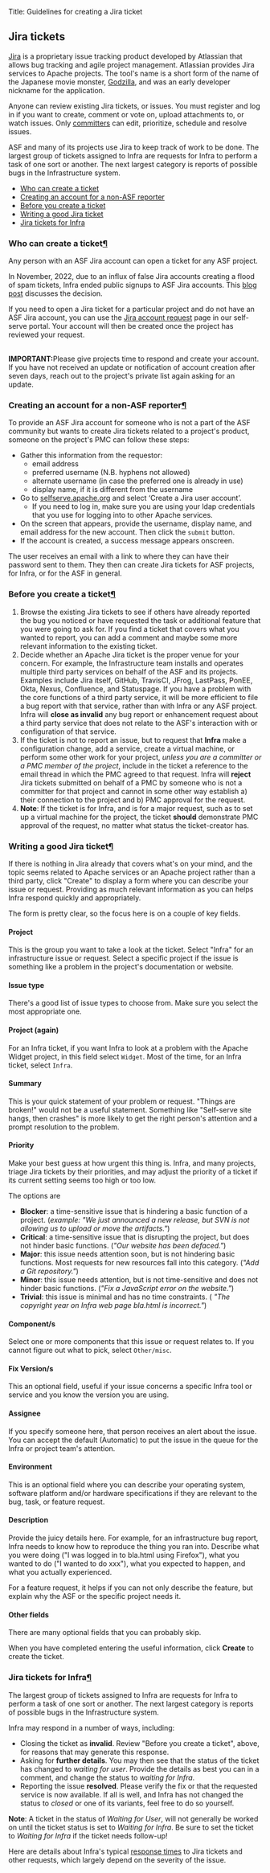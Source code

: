 Title: Guidelines for creating a Jira ticket

## Jira tickets


<a href="https://issues.apache.org/jira" target="_blank">Jira</a> is a proprietary issue tracking product developed by Atlassian that allows bug tracking and agile project management. Atlassian provides Jira services to Apache projects. The tool's name is a short form of the name of the Japanese movie monster, <a href="https://en.wikipedia.org/wiki/Jira_(software)" target="_blank">Godzilla</a>, and was an early developer nickname for the application.

Anyone can review existing Jira tickets, or issues. You must register and log in if you want to create, comment or vote on, upload attachments to, or watch issues. Only <a href="https://www.apache.org/foundation/how-it-works.html#committers" target="_blank">committers</a> can edit, prioritize, schedule and resolve issues.

ASF and many of its projects use Jira to keep track of work to be done. The largest group of tickets assigned to Infra are requests for Infra to perform a task of one sort or another. The next largest category is reports of possible bugs in the Infrastructure system.


<ul>
<li><a href="#who">Who can create a ticket</a></li>
<li><a href="#account">Creating an account for a non-ASF reporter</a>
<li><a href="#before">Before you create a ticket</a></li>
<li><a href="#writing">Writing a good Jira ticket</a></li>
<li><a href="#followup">Jira tickets for Infra</a></li>

</ul>

<h3 id="who">Who can create a ticket<a class="headerlink" href="#who" title="Permanent link">&para;</a></h3>

Any person with an ASF Jira account can open a ticket for any ASF project.

In November, 2022, due to an influx of false Jira accounts creating a flood of spam tickets, Infra ended public signups to ASF Jira accounts. This <a href="https://infra.apache.org/blog/jira-public-signup-disabled.html" target="_blank">blog post</a> discusses the decision.

If you need to open a Jira ticket for a particular project and do not have an ASF Jira account, you can use the [Jira account request](https://selfserve.apache.org/jira-account.html) page in our self-serve portal. Your account will then be created once the project has 
reviewed your request.


<br>
<b>IMPORTANT:</b>Please give projects time to respond and create your account. If you have not received an update or notification of account creation after seven days, reach out to the project's private list again asking for an update.

<h3 id="account">Creating an account for a non-ASF reporter<a class="headerlink" href="#account" title="Permanent link">&para;</a></h3>

To provide an ASF Jira account for someone who is not a part of the ASF community but wants to create Jira tickets related to a project's product, someone on the project's PMC can follow these steps:

  - Gather this information from the requestor:
    - email address
    - preferred username (N.B. hyphens not allowed)
    - alternate username (in case the preferred one is already in use)
    - display name, if it is different from the username
  - Go to <a href="https://selfserve.apache.org/" target="_blank">selfserve.apache.org</a> and select ‘Create a Jira user account’.
    - If you need to log in, make sure you are using your ldap credentials that you use for logging into to other Apache services.
  - On the screen that appears, provide the username, display name, and email address for the new account. Then click the `submit` button.
  - If the account is created, a success message appears onscreen.

The user receives an email with a link to where they can have their password sent to them. They then can create Jira tickets for ASF projects, for Infra, or for the ASF in general.

<h3 id="before">Before you create a ticket<a class="headerlink" href="#before" title="Permanent link">&para;</a></h3>

  1. Browse the existing Jira tickets to see if others have already reported the bug you noticed or have requested the task or additional feature that you were going to ask for. If you find a ticket that covers what you wanted to report, you can add a comment and maybe some more relevant information to the existing ticket.
  2. Decide whether an Apache Jira ticket is the proper venue for your concern. For example, the Infrastructure team installs and operates multiple third party services on behalf of the ASF and its projects. Examples include Jira itself, GitHub, TravisCI, JFrog, LastPass, PonEE, Okta, Nexus, Confluence, and Statuspage. If you have a problem with the core functions of a third party service, it will be more efficient to file a bug report with that service, rather than with Infra or any ASF project. Infra will **close as invalid** any bug report or enhancement request about a third party service that does not relate to the ASF's interaction with or configuration of that service.
  3. If the ticket is not to report an issue, but to request that **Infra** make a configuration change, add a service, create a virtual machine, or perform some other work for your project, _unless you are a committer or a PMC member of the project_, include in the ticket a reference to the email thread in which the PMC agreed to that request. Infra will **reject** Jira tickets submitted on behalf of a PMC by someone who is not a committer for that project and cannot in some other way establish a) their connection to the project and b) PMC approval for the request.
  4. **Note**: If the ticket is for Infra, and is for a major request, such as to set up a virtual machine for the project, the ticket **should** demonstrate PMC approval of the request, no matter what status the ticket-creator has.

<h3 id="writing">Writing a good Jira ticket<a class="headerlink" href="#writing" title="Permanent link">&para;</a></h3>
If there is nothing in Jira already that covers what's on your mind, and the topic seems related to Apache services or an Apache project rather than a third party, click "Create" to display a form where you can describe your issue or request. Providing as much relevant information as you can helps Infra respond quickly and appropriately.

The form is pretty clear, so the focus here is on a couple of key fields.

#### Project
This is the group you want to take a look at the ticket. Select "Infra" for an infrastructure issue or request. Select a specific project if the issue is something like a problem in the project's documentation or website.

#### Issue type
There's a good list of issue types to choose from. Make sure you select the most appropriate one.

#### Project (again)
For an Infra ticket, if you want Infra to look at a problem with the Apache Widget project, in this field select `Widget`. Most of the time, for an Infra ticket, select `Infra`.

#### Summary
This is your quick statement of your problem or request. "Things are broken!" would not be a useful statement. Something like "Self-serve site hangs, then crashes" is more likely to get the right person's attention and a prompt resolution to the problem.

#### Priority
Make your best guess at how urgent this thing is. Infra, and many projects, triage Jira tickets by their priorities, and may adjust the priority of a ticket if its current setting seems too high or too low.

The options are

  - **Blocker**: a time-sensitive issue that is hindering a basic function of a project. (_example: "We just announced a new release, but SVN is not allowing us to upload or move the artifacts."_)
  - **Critical**: a time-sensitive issue that is disrupting the project, but does not hinder basic functions. (_"Our website has been defaced."_)
  - **Major**: this issue needs attention soon, but is not hindering basic functions. Most requests for new resources fall into this category. (_"Add a Git repository."_)
  - **Minor**: this issue needs attention, but is not time-sensitive and does not hinder basic functions. (_"Fix a JavaScript error on the website."_)
  - **Trivial**: this issue is minimal and has no time constraints. ( _"The copyright year on Infra web page bla.html is incorrect."_)

#### Component/s
Select one or more components that this issue or request relates to. If you cannot figure out what to pick, select `Other/misc`.

#### Fix Version/s
This an optional field, useful if your issue concerns a specific Infra tool or service and you know the version you are using.

#### Assignee
If you specify someone here, that person receives an alert about the issue. You can accept the default (Automatic) to put the issue in the queue for the Infra or project team's attention.

#### Environment
This is an optional field where you can describe your operating system, software platform and/or hardware specifications if they are relevant to the bug, task, or feature request.

#### Description
Provide the juicy details here. For example, for an infrastructure bug report, Infra needs to know how to reproduce the thing you ran into. Describe what you were doing ("I was logged in to bla.html using Firefox"), what you wanted to do ("I wanted to do xxx"), what you expected to happen, and what you actually experienced.

For a feature request, it helps if you can not only describe the feature, but explain why the ASF or the specific project needs it.

#### Other fields
There are many optional fields that you can probably skip.

When you have completed entering the useful information, click **Create** to create the ticket.

<h3 id="followup">Jira tickets for Infra<a class="headerlink" href="#followup" title="Permanent link">&para;</a></h3>

The largest group of tickets assigned to Infra are requests for Infra to perform a task of one sort or another. The next largest category is reports of possible bugs in the Infrastructure system.

Infra may respond in a number of ways, including:

  - Closing the ticket as **invalid**. Review "Before you create a ticket", above, for reasons that may generate this response.
  - Asking for **further details**. You may then see that the status of the ticket has changed to _waiting for user_. Provide the details as best you can in a comment, and change the status to _waiting for Infra_.
  - Reporting the issue **resolved**. Please verify the fix or that the requested service is now available. If all is well, and Infra has not changed the status to _closed_ or one of its variants, feel free to do so yourself.

**Note**: A ticket in the status of _Waiting for User_, will not generally be worked on until the ticket status is set to _Waiting for Infra_. Be sure to set the ticket to _Waiting for Infra_ if the ticket needs follow-up!

Here are details about Infra's typical <a href="https://infra.apache.org/responsetime.html" target="_blank">response times</a> to Jira tickets and other requests, which largely depend on the severity of the issue. 
